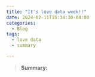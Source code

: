 ```yaml
---
title: "It's love data week!!"
date: 2024-02-11T15:34:30-04:00
categories:
  - Blog
tags:
  - love data
  - summary

---
```


>**Summary:**

